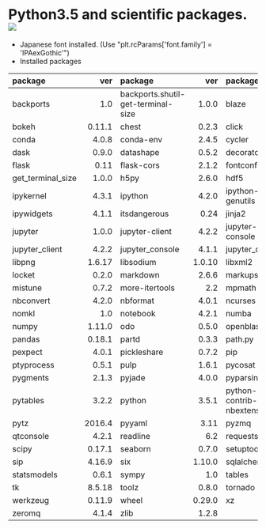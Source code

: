 Python3.5 and scientific packages. [![](https://badge.imagelayers.io/tsutomu7/scientific-python:latest.svg)](https://imagelayers.io/?images=tsutomu7/scientific-python:latest)
======

- Japanese font installed. (Use "plt.rcParams['font.family'] = 'IPAexGothic'")
- Installed packages

package|ver|package|ver|package|ver|package|ver
:--|--:|:--|--:|:--|--:|:--|--:
backports|1.0|backports.shutil-get-terminal-size|1.0.0|blaze|0.10.1|blist|1.3.6
bokeh|0.11.1|chest|0.2.3|click|6.6|cloudpickle|0.2.1
conda|4.0.8|conda-env|2.4.5|cycler|0.10.0|cytoolz|0.8.0
dask|0.9.0|datashape|0.5.2|decorator|4.0.9|entrypoints|0.2
flask|0.11|flask-cors|2.1.2|fontconfig|2.11.1|freetype|2.5.5
get_terminal_size|1.0.0|h5py|2.6.0|hdf5|1.8.16|heapdict|1.0.0
ipykernel|4.3.1|ipython|4.2.0|ipython-genutils|0.1.0|ipython_genutils|0.1.0
ipywidgets|4.1.1|itsdangerous|0.24|jinja2|2.8|jsonschema|2.5.1
jupyter|1.0.0|jupyter-client|4.2.2|jupyter-console|4.1.1|jupyter-core|4.1.0
jupyter_client|4.2.2|jupyter_console|4.1.1|jupyter_core|4.1.0|libgfortran|3.0.0
libpng|1.6.17|libsodium|1.0.10|libxml2|2.9.2|llvmlite|0.11.0
locket|0.2.0|markdown|2.6.6|markupsafe|0.23|matplotlib|1.5.1
mistune|0.7.2|more-itertools|2.2|mpmath|0.19|multipledispatch|0.4.8
nbconvert|4.2.0|nbformat|4.0.1|ncurses|5.9|networkx|1.11
nomkl|1.0|notebook|4.2.1|numba|0.26.0|numexpr|2.5.2
numpy|1.11.0|odo|0.5.0|openblas|0.2.14|openssl|1.0.2g
pandas|0.18.1|partd|0.3.3|path.py|8.2.1|patsy|0.4.1
pexpect|4.0.1|pickleshare|0.7.2|pip|8.1.1|psutil|4.2.0
ptyprocess|0.5.1|pulp|1.6.1|pycosat|0.6.1|pycrypto|2.6.1
pygments|2.1.3|pyjade|4.0.0|pyparsing|2.1.4|pyqt|4.11.4
pytables|3.2.2|python|3.5.1|python-contrib-nbextensions|alpha|python-dateutil|2.5.3
pytz|2016.4|pyyaml|3.11|pyzmq|15.2.0|qt|4.8.7
qtconsole|4.2.1|readline|6.2|requests|2.9.1|scikit-learn|0.17.1
scipy|0.17.1|seaborn|0.7.0|setuptools|20.3|simplegeneric|0.8.1
sip|4.16.9|six|1.10.0|sqlalchemy|1.0.13|sqlite|3.9.2
statsmodels|0.6.1|sympy|1.0|tables|3.2.2|terminado|0.6
tk|8.5.18|toolz|0.8.0|tornado|4.3|traitlets|4.2.1
werkzeug|0.11.9|wheel|0.29.0|xz|5.0.5|yaml|0.1.6
zeromq|4.1.4|zlib|1.2.8||||
